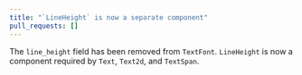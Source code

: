 ```yaml
---
title: "`LineHeight` is now a separate component"
pull_requests: []
---
```

The `line_height` field has been removed from `TextFont`. `LineHeight` is now a component required by `Text`, `Text2d`, and `TextSpan`.